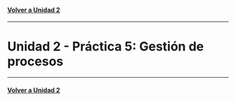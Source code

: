 #### [Volver a Unidad 2](../index.md)

------------

# Unidad 2 - Práctica 5: Gestión de procesos




------------

#### [Volver a Unidad 2](../index.md)